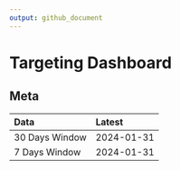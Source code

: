```yaml
---
output: github_document
---
```


# Targeting Dashboard



## Meta


|Data           |Latest     |
|:--------------|:----------|
|30 Days Window |2024-01-31 |
|7 Days Window  |2024-01-31 |
